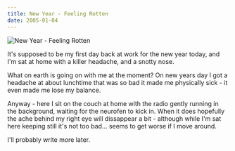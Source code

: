 ```yaml
---
title: New Year - Feeling Rotten
date: 2005-01-04
---
```


![New Year - Feeling Rotten](https://source.unsplash.com/9ZQzrLWV52M/1600x900)

It's supposed to be my first day back at work for the new year today, and I'm sat at home with a killer headache, and a snotty nose.

What on earth is going on with me at the moment? On new years day I got a headache at about lunchtime that was so bad it made me physically sick - it even made me lose my balance.

Anyway - here I sit on the couch at home with the radio gently running in the background, waiting for the neurofen to kick in. When it does hopefully the ache behind my right eye will dissappear a bit - although while I'm sat here keeping still it's not too bad... seems to get worse if I move around.

I'll probably write more later.